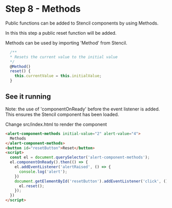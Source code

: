# Step 8 - Methods

Public functions can be added to Stencil components by using Methods.

In this this step a public reset function will be added.

Methods can be used by importing 'Method' from Stencil.

```jsx
  /**
  * Resets the current value to the initial value
  */
  @Method()
  reset() {
    this.currentValue = this.initialValue;
  }
```

## See it running

Note: the use of 'componentOnReady' before the event listener is added.  This ensures the Stencil component has been loaded.

Change src/index.html to render the component

```html
<alert-component-methods initial-value="2" alert-value="4">
  Methods
</alert-component-methods>
<button id="resetButton">Reset</button>
<script>
  const el = document.querySelector('alert-component-methods');
  el.componentOnReady().then(() => {
    el.addEventListener('alertRaised', () => {
      console.log('alert');
    })
    document.getElementById('resetButton').addEventListener('click', () =>{
      el.reset();
    });
  })
</script>
```